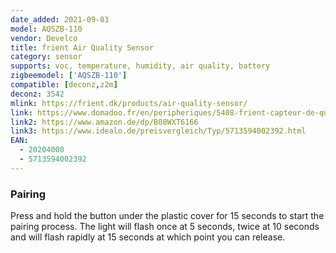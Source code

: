 ```yaml
---
date_added: 2021-09-03
model: AQSZB-110
vendor: Develco
title: frient Air Quality Sensor
category: sensor
supports: voc, temperature, humidity, air quality, battery
zigbeemodel: ['AQSZB-110']
compatible: [deconz,z2m]
deconz: 3542
mlink: https://frient.dk/products/air-quality-sensor/
link: https://www.domadoo.fr/en/peripheriques/5408-frient-capteur-de-qualite-d-air-zigbee-ha-5713594002392.html
link2: https://www.amazon.de/dp/B08WXT6166
link3: https://www.idealo.de/preisvergleich/Typ/5713594002392.html
EAN:
  - 20204000 
  - 5713594002392
---
```


### Pairing
Press and hold the button under the plastic cover for 15 seconds to start the pairing process. The light will flash once at 5 seconds, twice at 10 seconds and will flash rapidly at 15 seconds at which point you can release.
